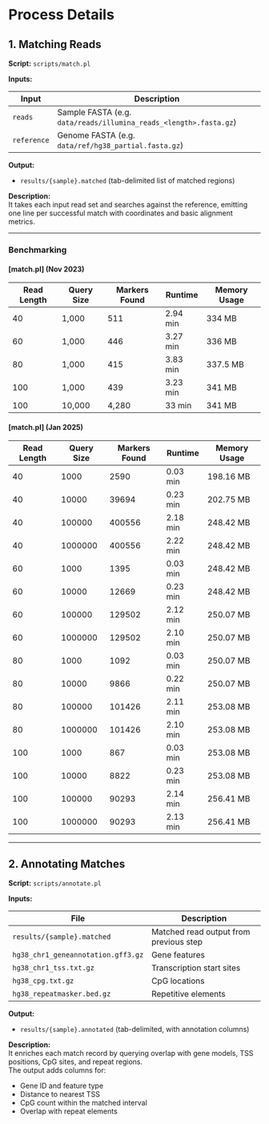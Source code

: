 # Process Details

## 1. Matching Reads

**Script:** `scripts/match.pl`   

**Inputs:**

| Input       | Description                                               |
|-------------|-----------------------------------------------------------|
| `reads`     | Sample FASTA (e.g. `data/reads/illumina_reads_<length>.fasta.gz`) |
| `reference` | Genome FASTA (e.g. `data/ref/hg38_partial.fasta.gz`)      |


**Output:**  
- `results/{sample}.matched` (tab-delimited list of matched regions)

**Description:**  
It takes each input read set and searches against the reference, emitting one line per successful match with coordinates and basic alignment metrics.

--- 

### Benchmarking  

#### [match.pl] (Nov 2023) 

| Read Length | Query Size | Markers Found | Runtime  | Memory Usage |
|-------------|------------|---------------|----------|--------------|
| 40          | 1,000      | 511           | 2.94 min | 334 MB       |
| 60          | 1,000      | 446           | 3.27 min | 336 MB       |
| 80          | 1,000      | 415           | 3.83 min | 337.5 MB     |
| 100         | 1,000      | 439           | 3.23 min | 341 MB       |
| 100         | 10,000     | 4,280         | 33 min   | 341 MB       | 

#### [match.pl] (Jan 2025) 

| Read Length | Query Size | Markers Found | Runtime  | Memory Usage |
|-------------|------------|---------------|----------|--------------|
| 40 | 1000 | 2590 | 0.03 min | 198.16 MB |
| 40 | 10000 | 39694 | 0.23 min | 202.75 MB |
| 40 | 100000 | 400556 | 2.18 min | 248.42 MB |
| 40 | 1000000 | 400556 | 2.22 min | 248.42 MB |
| 60 | 1000 | 1395 | 0.03 min | 248.42 MB |
| 60 | 10000 | 12669 | 0.23 min | 248.42 MB |
| 60 | 100000 | 129502 | 2.12 min | 250.07 MB |
| 60 | 1000000 | 129502 | 2.10 min | 250.07 MB |
| 80 | 1000 | 1092 | 0.03 min | 250.07 MB |
| 80 | 10000 | 9866 | 0.22 min | 250.07 MB |
| 80 | 100000 | 101426 | 2.11 min | 253.08 MB |
| 80 | 1000000 | 101426 | 2.10 min | 253.08 MB |
| 100 | 1000 | 867 | 0.03 min | 253.08 MB |
| 100 | 10000 | 8822 | 0.23 min | 253.08 MB |
| 100 | 100000 | 90293 | 2.14 min | 256.41 MB |
| 100 | 1000000 | 90293 | 2.13 min | 256.41 MB |

--- 

## 2. Annotating Matches

**Script:** `scripts/annotate.pl`   

**Inputs:**

| File | Description |
|------|-------------|
| `results/{sample}.matched` | Matched read output from previous step |
| `hg38_chr1_geneannotation.gff3.gz` | Gene features |
| `hg38_chr1_tss.txt.gz` | Transcription start sites |
| `hg38_cpg.txt.gz` | CpG locations |
| `hg38_repeatmasker.bed.gz` | Repetitive elements |


**Output:**  
- `results/{sample}.annotated` (tab-delimited, with annotation columns)

**Description:**  
It enriches each match record by querying overlap with gene models, TSS positions, CpG sites, and repeat regions.  
The output adds columns for: 

- Gene ID and feature type  
- Distance to nearest TSS  
- CpG count within the matched interval  
- Overlap with repeat elements  
